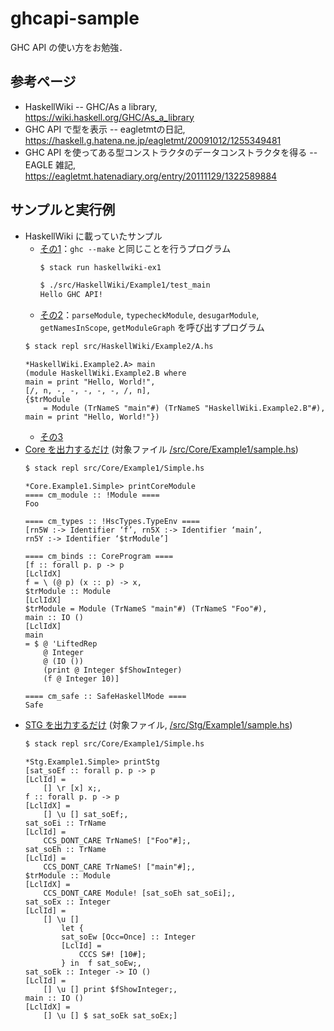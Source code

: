 # ghcapi-sample

GHC API の使い方をお勉強．

## 参考ページ

- HaskellWiki -- GHC/As a library, https://wiki.haskell.org/GHC/As_a_library
- GHC API で型を表示 -- eagletmtの日記, https://haskell.g.hatena.ne.jp/eagletmt/20091012/1255349481
- GHC API を使ってある型コンストラクタのデータコンストラクタを得る -- EAGLE 雑記, https://eagletmt.hatenadiary.org/entry/20111129/1322589884

## サンプルと実行例

- HaskellWiki に載っていたサンプル
    - [その1](/src/HaskellWiki/Example1/)：`ghc --make` と同じことを行うプログラム
        ```sh
        $ stack run haskellwiki-ex1
        ```
        ```sh
        $ ./src/HaskellWiki/Example1/test_main
        Hello GHC API!
        ```
    - [その2](/src/HaskellWiki/Example2/)：`parseModule`, `typecheckModule`, `desugarModule`, `getNamesInScope`, `getModuleGraph` を呼び出すプログラム
    ```sh
    $ stack repl src/HaskellWiki/Example2/A.hs 
    ```
    ```
    *HaskellWiki.Example2.A> main
    (module HaskellWiki.Example2.B where
    main = print "Hello, World!",
    [/, n, -, -, -, -, -, /, n],
    {$trModule
        = Module (TrNameS "main"#) (TrNameS "HaskellWiki.Example2.B"#),
    main = print "Hello, World!"})
    ```
    - [その3](/src/HaskellWiki/Example3/)
- [Core を出力するだけ](/src/Core/Example1/) (対象ファイル [/src/Core/Example1/sample.hs](/src/Core/Example1/sample.hs))
    ```sh
    $ stack repl src/Core/Example1/Simple.hs
    ```
    ```
    *Core.Example1.Simple> printCoreModule
    ==== cm_module :: !Module ====
    Foo

    ==== cm_types :: !HscTypes.TypeEnv ====
    [rn5W :-> Identifier ‘f’, rn5X :-> Identifier ‘main’,
    rn5Y :-> Identifier ‘$trModule’]

    ==== cm_binds :: CoreProgram ====
    [f :: forall p. p -> p
    [LclIdX]
    f = \ (@ p) (x :: p) -> x,
    $trModule :: Module
    [LclIdX]
    $trModule = Module (TrNameS "main"#) (TrNameS "Foo"#),
    main :: IO ()
    [LclIdX]
    main
    = $ @ 'LiftedRep
        @ Integer
        @ (IO ())
        (print @ Integer $fShowInteger)
        (f @ Integer 10)]

    ==== cm_safe :: SafeHaskellMode ====
    Safe
    ```
- [STG を出力するだけ](/src/Stg/Example1/) (対象ファイル, [/src/Stg/Example1/sample.hs](/src/Stg/Example1/sample.hs))
    ```bash
    $ stack repl src/Core/Example1/Simple.hs
    ```
    ```
    *Stg.Example1.Simple> printStg
    [sat_soEf :: forall p. p -> p
    [LclId] =
        [] \r [x] x;,
    f :: forall p. p -> p
    [LclIdX] =
        [] \u [] sat_soEf;,
    sat_soEi :: TrName
    [LclId] =
        CCS_DONT_CARE TrNameS! ["Foo"#];,
    sat_soEh :: TrName
    [LclId] =
        CCS_DONT_CARE TrNameS! ["main"#];,
    $trModule :: Module
    [LclIdX] =
        CCS_DONT_CARE Module! [sat_soEh sat_soEi];,
    sat_soEx :: Integer
    [LclId] =
        [] \u []
            let {
            sat_soEw [Occ=Once] :: Integer
            [LclId] =
                CCCS S#! [10#];
            } in  f sat_soEw;,
    sat_soEk :: Integer -> IO ()
    [LclId] =
        [] \u [] print $fShowInteger;,
    main :: IO ()
    [LclIdX] =
        [] \u [] $ sat_soEk sat_soEx;]
    ```
